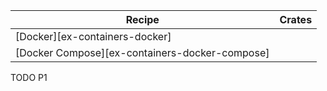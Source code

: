 | Recipe | Crates |
|--------|--------|
| [Docker][ex-containers-docker] |  |
| [Docker Compose][ex-containers-docker-compose] |  |

<div class="hidden">
TODO P1
</div>
